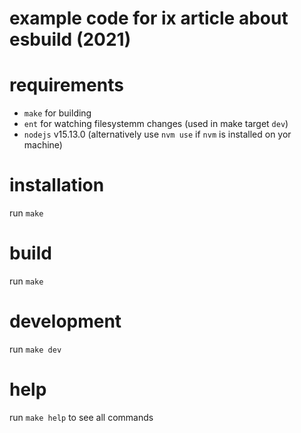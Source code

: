 # example code for ix article about esbuild (2021)

# requirements

- `make` for building
- `ent` for watching filesystemm changes (used in make target `dev`)
- `nodejs` v15.13.0 (alternatively use `nvm use` if `nvm` is installed on yor machine)

# installation

run `make`

# build

run `make`

# development

run `make dev`

# help

run `make help` to see all commands
